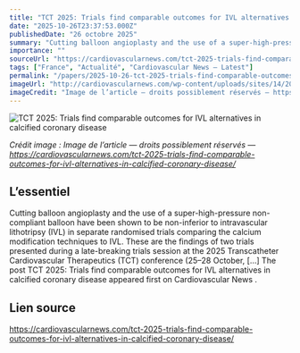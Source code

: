 ```yaml
---
title: "TCT 2025: Trials find comparable outcomes for IVL alternatives in calcified coronary disease"
date: "2025-10-26T23:37:53.000Z"
publishedDate: "26 octobre 2025"
summary: "Cutting balloon angioplasty and the use of a super-high-pressure non-compliant balloon have been shown to be non-inferior to intravascular lithotripsy (IVL) in separate randomised trials comparing the calcium modification techniques to IVL. These are the findings of two trials presented during a late-breaking trials session at the 2025 Transcatheter Cardiovascular Therapeutics (TCT) conference (25–28 October, [&#8230;] The post TCT 2025: Trials find comparable outcomes for IVL alternatives in calcified coronary disease appeared first on Cardiovascular News ."
importance: ""
sourceUrl: "https://cardiovascularnews.com/tct-2025-trials-find-comparable-outcomes-for-ivl-alternatives-in-calcified-coronary-disease/"
tags: ["France", "Actualité", "Cardiovascular News — Latest"]
permalink: "/papers/2025-10-26-tct-2025-trials-find-comparable-outcomes-for-ivl-alternatives-in-calcified-coronary-disease"
imageUrl: "http://cardiovascularnews.com/wp-content/uploads/sites/14/2025/10/IMG_6238-scaled.jpg"
imageCredit: "Image de l’article — droits possiblement réservés — https://cardiovascularnews.com/tct-2025-trials-find-comparable-outcomes-for-ivl-alternatives-in-calcified-coronary-disease/"
---
```


![TCT 2025: Trials find comparable outcomes for IVL alternatives in calcified coronary disease](http://cardiovascularnews.com/wp-content/uploads/sites/14/2025/10/IMG_6238-scaled.jpg)

*Crédit image : Image de l’article — droits possiblement réservés — https://cardiovascularnews.com/tct-2025-trials-find-comparable-outcomes-for-ivl-alternatives-in-calcified-coronary-disease/*

## L’essentiel

Cutting balloon angioplasty and the use of a super-high-pressure non-compliant balloon have been shown to be non-inferior to intravascular lithotripsy (IVL) in separate randomised trials comparing the calcium modification techniques to IVL. These are the findings of two trials presented during a late-breaking trials session at the 2025 Transcatheter Cardiovascular Therapeutics (TCT) conference (25–28 October, [&#8230;] The post TCT 2025: Trials find comparable outcomes for IVL alternatives in calcified coronary disease appeared first on Cardiovascular News .

## Lien source

https://cardiovascularnews.com/tct-2025-trials-find-comparable-outcomes-for-ivl-alternatives-in-calcified-coronary-disease/
